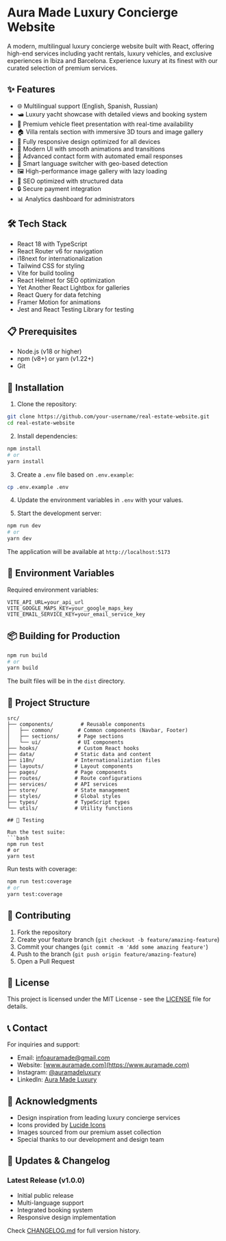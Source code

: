 # Aura Made Luxury Concierge Website

A modern, multilingual luxury concierge website built with React, offering high-end services including yacht rentals, luxury vehicles, and exclusive experiences in Ibiza and Barcelona. Experience luxury at its finest with our curated selection of premium services.

## ✨ Features

- 🌐 Multilingual support (English, Spanish, Russian)
- 🛥️ Luxury yacht showcase with detailed views and booking system
- 🚗 Premium vehicle fleet presentation with real-time availability
- 🏠 Villa rentals section with immersive 3D tours and image gallery
- 📱 Fully responsive design optimized for all devices
- 🎨 Modern UI with smooth animations and transitions
- 📧 Advanced contact form with automated email responses
- 🔄 Smart language switcher with geo-based detection
- 🖼️ High-performance image gallery with lazy loading
- 🎯 SEO optimized with structured data
- 🔒 Secure payment integration
- 📊 Analytics dashboard for administrators

## 🛠️ Tech Stack

- React 18 with TypeScript
- React Router v6 for navigation
- i18next for internationalization
- Tailwind CSS for styling
- Vite for build tooling
- React Helmet for SEO optimization
- Yet Another React Lightbox for galleries
- React Query for data fetching
- Framer Motion for animations
- Jest and React Testing Library for testing

## 📋 Prerequisites

- Node.js (v18 or higher)
- npm (v8+) or yarn (v1.22+)
- Git

## 🚀 Installation

1. Clone the repository:
```bash
git clone https://github.com/your-username/real-estate-website.git
cd real-estate-website
```

2. Install dependencies:
```bash
npm install
# or
yarn install
```

3. Create a `.env` file based on `.env.example`:
```bash
cp .env.example .env
```

4. Update the environment variables in `.env` with your values.

5. Start the development server:
```bash
npm run dev
# or
yarn dev
```

The application will be available at `http://localhost:5173`

## 🔧 Environment Variables

Required environment variables:
```env
VITE_API_URL=your_api_url
VITE_GOOGLE_MAPS_KEY=your_google_maps_key
VITE_EMAIL_SERVICE_KEY=your_email_service_key
```

## 📦 Building for Production

```bash
npm run build
# or
yarn build
```

The built files will be in the `dist` directory.

## 📁 Project Structure

```
src/
├── components/         # Reusable components
│   ├── common/        # Common components (Navbar, Footer)
│   ├── sections/      # Page sections
│   └── ui/            # UI components
├── hooks/             # Custom React hooks
├── data/             # Static data and content
├── i18n/             # Internationalization files
├── layouts/          # Layout components
├── pages/            # Page components
├── routes/           # Route configurations
├── services/         # API services
├── store/            # State management
├── styles/           # Global styles
├── types/            # TypeScript types
└── utils/            # Utility functions

## 🧪 Testing

Run the test suite:
```bash
npm run test
# or
yarn test
```

Run tests with coverage:
```bash
npm run test:coverage
# or
yarn test:coverage
```

## 🤝 Contributing

1. Fork the repository
2. Create your feature branch (`git checkout -b feature/amazing-feature`)
3. Commit your changes (`git commit -m 'Add some amazing feature'`)
4. Push to the branch (`git push origin feature/amazing-feature`)
5. Open a Pull Request

## 📝 License

This project is licensed under the MIT License - see the [LICENSE](LICENSE) file for details.

## 📞 Contact

For inquiries and support:
- Email: infoauramade@gmail.com
- Website: [www.auramade.com](https://www.auramade.com)
- Instagram: [@auramadeluxury](https://instagram.com/auramadeluxury)
- LinkedIn: [Aura Made Luxury](https://linkedin.com/company/auramade)

## 🙏 Acknowledgments

- Design inspiration from leading luxury concierge services
- Icons provided by [Lucide Icons](https://lucide.dev)
- Images sourced from our premium asset collection
- Special thanks to our development and design team

## 🔄 Updates & Changelog

### Latest Release (v1.0.0)
- Initial public release
- Multi-language support
- Integrated booking system
- Responsive design implementation

Check [CHANGELOG.md](CHANGELOG.md) for full version history.
